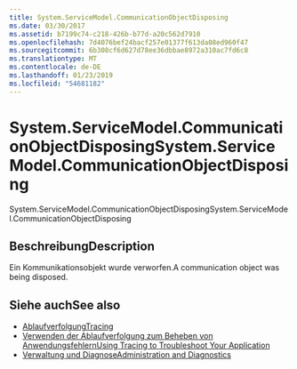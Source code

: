 ```yaml
---
title: System.ServiceModel.CommunicationObjectDisposing
ms.date: 03/30/2017
ms.assetid: b7199c74-c218-426b-b77d-a20c562d7910
ms.openlocfilehash: 7d4076bef24bacf257e01377f613da08ed960f47
ms.sourcegitcommit: 6b308cf6d627d78ee36dbbae8972a310ac7fd6c8
ms.translationtype: MT
ms.contentlocale: de-DE
ms.lasthandoff: 01/23/2019
ms.locfileid: "54681182"
---
```

# <a name="systemservicemodelcommunicationobjectdisposing"></a><span data-ttu-id="38fdb-102">System.ServiceModel.CommunicationObjectDisposing</span><span class="sxs-lookup"><span data-stu-id="38fdb-102">System.ServiceModel.CommunicationObjectDisposing</span></span>
<span data-ttu-id="38fdb-103">System.ServiceModel.CommunicationObjectDisposing</span><span class="sxs-lookup"><span data-stu-id="38fdb-103">System.ServiceModel.CommunicationObjectDisposing</span></span>  
  
## <a name="description"></a><span data-ttu-id="38fdb-104">Beschreibung</span><span class="sxs-lookup"><span data-stu-id="38fdb-104">Description</span></span>  
 <span data-ttu-id="38fdb-105">Ein Kommunikationsobjekt wurde verworfen.</span><span class="sxs-lookup"><span data-stu-id="38fdb-105">A communication object was being disposed.</span></span>  
  
## <a name="see-also"></a><span data-ttu-id="38fdb-106">Siehe auch</span><span class="sxs-lookup"><span data-stu-id="38fdb-106">See also</span></span>
- [<span data-ttu-id="38fdb-107">Ablaufverfolgung</span><span class="sxs-lookup"><span data-stu-id="38fdb-107">Tracing</span></span>](../../../../../docs/framework/wcf/diagnostics/tracing/index.md)
- [<span data-ttu-id="38fdb-108">Verwenden der Ablaufverfolgung zum Beheben von Anwendungsfehlern</span><span class="sxs-lookup"><span data-stu-id="38fdb-108">Using Tracing to Troubleshoot Your Application</span></span>](../../../../../docs/framework/wcf/diagnostics/tracing/using-tracing-to-troubleshoot-your-application.md)
- [<span data-ttu-id="38fdb-109">Verwaltung und Diagnose</span><span class="sxs-lookup"><span data-stu-id="38fdb-109">Administration and Diagnostics</span></span>](../../../../../docs/framework/wcf/diagnostics/index.md)
